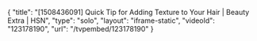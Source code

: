 {
    "title": "[1508436091] Quick Tip for Adding Texture to Your Hair | Beauty Extra | HSN",
    "type": "solo",
    "layout": "iframe-static",
    "videoId": "123178190",
    "url": "\/tvpembed\/123178190"
}